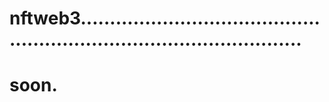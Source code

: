 # nftweb3...........................................................................................
# soon.
